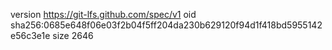 version https://git-lfs.github.com/spec/v1
oid sha256:0685e648f06e03f2b04f5ff204da230b629120f94d1f418bd5955142e56c3e1e
size 2646
